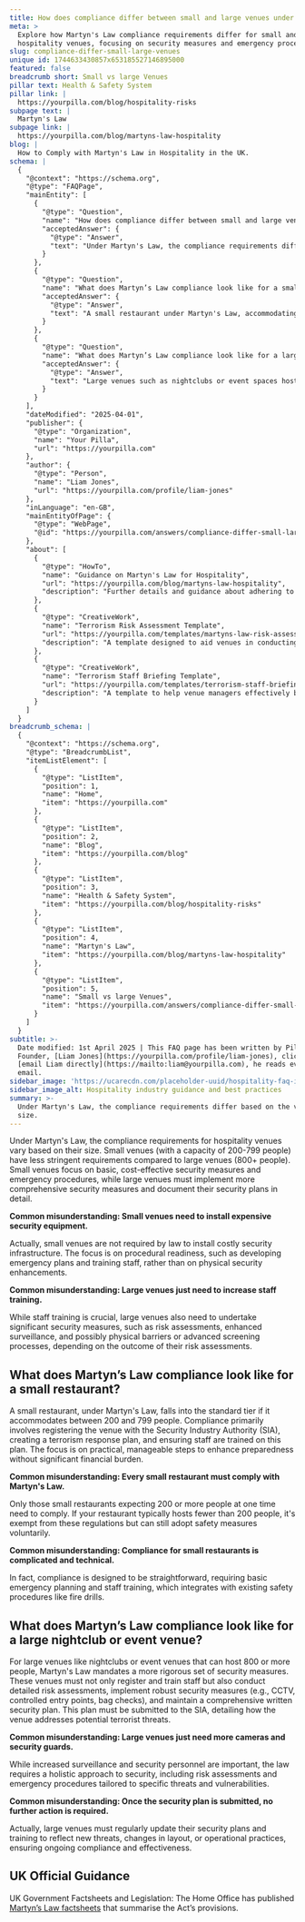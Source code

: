 ```yaml
---
title: How does compliance differ between small and large venues under Martyn's Law?
meta: >
  Explore how Martyn's Law compliance requirements differ for small and large
  hospitality venues, focusing on security measures and emergency procedures.
slug: compliance-differ-small-large-venues
unique id: 1744633430857x653185527146895000
featured: false
breadcrumb short: Small vs large Venues
pillar text: Health & Safety System
pillar link: |
  https://yourpilla.com/blog/hospitality-risks
subpage text: |
  Martyn's Law
subpage link: |
  https://yourpilla.com/blog/martyns-law-hospitality
blog: |
  How to Comply with Martyn's Law in Hospitality in the UK.
schema: |
  {
    "@context": "https://schema.org",
    "@type": "FAQPage",
    "mainEntity": [
      {
        "@type": "Question",
        "name": "How does compliance differ between small and large venues under Martyn's Law?",
        "acceptedAnswer": {
          "@type": "Answer",
          "text": "Under Martyn's Law, the compliance requirements differ based on the venue size. Small venues, with a capacity between 200 and 799 people, are required to implement basic security measures and emergency procedures that are cost-effective. In contrast, large venues, with a capacity of 800 or more, must execute comprehensive security strategies including in-depth documentation of security plans and higher checks such as enhanced surveillance and physical security measures."
        }
      },
      {
        "@type": "Question",
        "name": "What does Martyn’s Law compliance look like for a small restaurant?",
        "acceptedAnswer": {
          "@type": "Answer",
          "text": "A small restaurant under Martyn's Law, accommodating between 200 and 799 people, is classified under the standard tier. Compliance involves registering the venue with the Security Industry Authority, creating a terrorism response plan, and conducting staff training on these plans. The regulations focus on practical and manageable steps to improve preparedness without imposing significant financial burdens."
        }
      },
      {
        "@type": "Question",
        "name": "What does Martyn’s Law compliance look like for a large nightclub or event venue?",
        "acceptedAnswer": {
          "@type": "Answer",
          "text": "Large venues such as nightclubs or event spaces hosting 800 or more people must undertake rigorous security measures under Martyn's Law. This includes staff training, detailed risk assessments, implementation of robust security measures like CCTV and controlled entry points, and maintaining a comprehensive written security plan, which details the measures taken to mitigate potential terrorist threats. This plan must be regularly updated to stay effective and reflect any changes in the operational environment or emerging threats."
        }
      }
    ],
    "dateModified": "2025-04-01",
    "publisher": {
      "@type": "Organization",
      "name": "Your Pilla",
      "url": "https://yourpilla.com"
    },
    "author": {
      "@type": "Person",
      "name": "Liam Jones",
      "url": "https://yourpilla.com/profile/liam-jones"
    },
    "inLanguage": "en-GB",
    "mainEntityOfPage": {
      "@type": "WebPage",
      "@id": "https://yourpilla.com/answers/compliance-differ-small-large-venues"
    },
    "about": [
      {
        "@type": "HowTo",
        "name": "Guidance on Martyn's Law for Hospitality",
        "url": "https://yourpilla.com/blog/martyns-law-hospitality",
        "description": "Further details and guidance about adhering to Martyn's Law in the hospitality sector, covering both small and large venues."
      },
      {
        "@type": "CreativeWork",
        "name": "Terrorism Risk Assessment Template",
        "url": "https://yourpilla.com/templates/martyns-law-risk-assessment",
        "description": "A template designed to aid venues in conducting essential terrorism risk assessments in accordance with Martyn's Law."
      },
      {
        "@type": "CreativeWork",
        "name": "Terrorism Staff Briefing Template",
        "url": "https://yourpilla.com/templates/terrorism-staff-briefing",
        "description": "A template to help venue managers effectively brief their staff on terrorism-related emergencies, ensuring readiness in compliance with Martyn's Law."
      }
    ]
  }
breadcrumb_schema: |
  {
    "@context": "https://schema.org",
    "@type": "BreadcrumbList",
    "itemListElement": [
      {
        "@type": "ListItem",
        "position": 1,
        "name": "Home",
        "item": "https://yourpilla.com"
      },
      {
        "@type": "ListItem",
        "position": 2,
        "name": "Blog",
        "item": "https://yourpilla.com/blog"
      },
      {
        "@type": "ListItem",
        "position": 3,
        "name": "Health & Safety System",
        "item": "https://yourpilla.com/blog/hospitality-risks"
      },
      {
        "@type": "ListItem",
        "position": 4,
        "name": "Martyn's Law",
        "item": "https://yourpilla.com/blog/martyns-law-hospitality"
      },
      {
        "@type": "ListItem",
        "position": 5,
        "name": "Small vs large Venues",
        "item": "https://yourpilla.com/answers/compliance-differ-small-large-venues"
      }
    ]
  }
subtitle: >-
  Date modified: 1st April 2025 | This FAQ page has been written by Pilla
  Founder, [Liam Jones](https://yourpilla.com/profile/liam-jones), click to
  [email Liam directly](https://mailto:liam@yourpilla.com), he reads every
  email.
sidebar_image: 'https://ucarecdn.com/placeholder-uuid/hospitality-faq-image.jpg'
sidebar_image_alt: Hospitality industry guidance and best practices
summary: >-
  Under Martyn's Law, the compliance requirements differ based on the venue
  size.
---
```

Under Martyn's Law, the compliance requirements for hospitality venues vary based on their size. Small venues (with a capacity of 200-799 people) have less stringent requirements compared to large venues (800+ people). Small venues focus on basic, cost-effective security measures and emergency procedures, while large venues must implement more comprehensive security measures and document their security plans in detail.

**Common misunderstanding: Small venues need to install expensive security equipment.**

Actually, small venues are not required by law to install costly security infrastructure. The focus is on procedural readiness, such as developing emergency plans and training staff, rather than on physical security enhancements.

**Common misunderstanding: Large venues just need to increase staff training.**

While staff training is crucial, large venues also need to undertake significant security measures, such as risk assessments, enhanced surveillance, and possibly physical barriers or advanced screening processes, depending on the outcome of their risk assessments.

## What does Martyn’s Law compliance look like for a small restaurant?

A small restaurant, under Martyn's Law, falls into the standard tier if it accommodates between 200 and 799 people. Compliance primarily involves registering the venue with the Security Industry Authority (SIA), creating a terrorism response plan, and ensuring staff are trained on this plan. The focus is on practical, manageable steps to enhance preparedness without significant financial burden.

**Common misunderstanding: Every small restaurant must comply with Martyn's Law.**

Only those small restaurants expecting 200 or more people at one time need to comply. If your restaurant typically hosts fewer than 200 people, it's exempt from these regulations but can still adopt safety measures voluntarily.

**Common misunderstanding: Compliance for small restaurants is complicated and technical.**

In fact, compliance is designed to be straightforward, requiring basic emergency planning and staff training, which integrates with existing safety procedures like fire drills.

## What does Martyn’s Law compliance look like for a large nightclub or event venue?

For large venues like nightclubs or event venues that can host 800 or more people, Martyn's Law mandates a more rigorous set of security measures. These venues must not only register and train staff but also conduct detailed risk assessments, implement robust security measures (e.g., CCTV, controlled entry points, bag checks), and maintain a comprehensive written security plan. This plan must be submitted to the SIA, detailing how the venue addresses potential terrorist threats.

**Common misunderstanding: Large venues just need more cameras and security guards.**

While increased surveillance and security personnel are important, the law requires a holistic approach to security, including risk assessments and emergency procedures tailored to specific threats and vulnerabilities.

**Common misunderstanding: Once the security plan is submitted, no further action is required.**

Actually, large venues must regularly update their security plans and training to reflect new threats, changes in layout, or operational practices, ensuring ongoing compliance and effectiveness.

## UK Official Guidance

UK Government Factsheets and Legislation: The Home Office has published [Martyn’s Law factsheets](https://homeofficemedia.blog.gov.uk/2023/12/06/martyns-law-factsheets/) that summarise the Act’s provisions.
